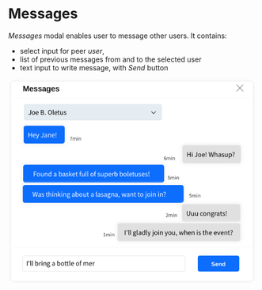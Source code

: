 # Messages

*Messages* modal enables user to message other users. It contains:
- select input for peer *user*,
- list of previous messages from and to the selected user
- text input to write message, with *Send* button
  
<img src="messages.png" alt="messages" width="500"/>
